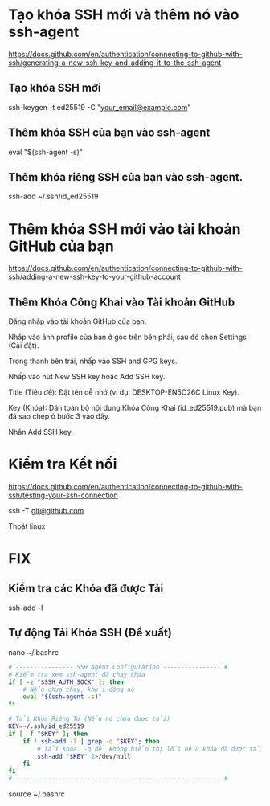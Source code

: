 # Tạo khóa SSH mới và thêm nó vào ssh-agent
https://docs.github.com/en/authentication/connecting-to-github-with-ssh/generating-a-new-ssh-key-and-adding-it-to-the-ssh-agent
## Tạo khóa SSH mới
ssh-keygen -t ed25519 -C "your_email@example.com"
## Thêm khóa SSH của bạn vào ssh-agent
eval "$(ssh-agent -s)"
## Thêm khóa riêng SSH của bạn vào ssh-agent.
ssh-add ~/.ssh/id_ed25519

# Thêm khóa SSH mới vào tài khoản GitHub của bạn
https://docs.github.com/en/authentication/connecting-to-github-with-ssh/adding-a-new-ssh-key-to-your-github-account
## Thêm Khóa Công Khai vào Tài khoản GitHub
Đăng nhập vào tài khoản GitHub của bạn.

Nhấp vào ảnh profile của bạn ở góc trên bên phải, sau đó chọn Settings (Cài đặt).

Trong thanh bên trái, nhấp vào SSH and GPG keys.

Nhấp vào nút New SSH key hoặc Add SSH key.

Title (Tiêu đề): Đặt tên dễ nhớ (ví dụ: DESKTOP-EN5O26C Linux Key).

Key (Khóa): Dán toàn bộ nội dung Khóa Công Khai (id_ed25519.pub) mà bạn đã sao chép ở bước 3 vào đây.

Nhấn Add SSH key.
# Kiểm tra Kết nối
https://docs.github.com/en/authentication/connecting-to-github-with-ssh/testing-your-ssh-connection

ssh -T git@github.com

Thoát linux

# FIX
## Kiểm tra các Khóa đã được Tải
ssh-add -l
## Tự động Tải Khóa SSH (Đề xuất)

nano ~/.bashrc

```bash
# ---------------- SSH Agent Configuration ---------------- #
# Kiểm tra xem ssh-agent đã chạy chưa
if [ -z "$SSH_AUTH_SOCK" ]; then
    # Nếu chưa chạy, khởi động nó
    eval "$(ssh-agent -s)"
fi

# Tải Khóa Riêng Tư (Nếu nó chưa được tải)
KEY=~/.ssh/id_ed25519
if [ -f "$KEY" ]; then
    if ! ssh-add -l | grep -q "$KEY"; then
        # Tải khóa. -q để không hiển thị lỗi nếu khóa đã được tải.
        ssh-add "$KEY" 2>/dev/null
    fi
fi
# --------------------------------------------------------- #
```

source ~/.bashrc
